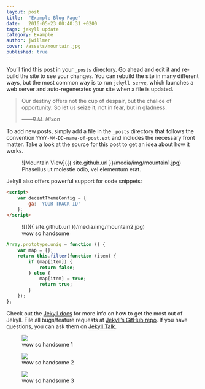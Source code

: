 ```yaml
---
layout: post
title:  "Example Blog Page"
date:   2016-05-23 00:40:31 +0200
tags: jekyll update
category: Example
author: jwillmer
cover: /assets/mountain.jpg
published: true
---
```


You’ll find this post in your `_posts` directory. Go ahead and edit it and re-build the site to see your changes. You can rebuild the site in many different ways, but the most common way is to run `jekyll serve`, which launches a web server and auto-regenerates your site when a file is updated.


> Our destiny offers not the cup of despair, but the chalice of opportunity. So let us seize it, not in fear, but in gladness.
> 
> <cite>——R.M. Nixon</cite>

To add new posts, simply add a file in the `_posts` directory that follows the convention `YYYY-MM-DD-name-of-post.ext` and includes the necessary front matter. Take a look at the source for this post to get an idea about how it works.

<figure markdown="1">
![Mountain View]({{ site.github.url }}/media/img/mountain1.jpg)
<figcaption>Phasellus ut molestie odio, vel elementum erat.</figcaption>
</figure>

Jekyll also offers powerful support for code snippets:

```html
<script>
    var decentThemeConfig = {
        ga: 'YOUR TRACK ID'
    };
</script>
```

<figure class="large" markdown="1">
![]({{ site.github.url }}/media/img/mountain2.jpg)
<figcaption>wow so handsome</figcaption>
</figure>

```javascript
Array.prototype.uniq = function () {
    var map = {};
    return this.filter(function (item) {
        if (map[item]) {
            return false;
        } else {
            map[item] = true;
            return true;
        }
    });
};
```

Check out the [Jekyll docs][jekyll-docs] for more info on how to get the most out of Jekyll. File all bugs/feature requests at [Jekyll’s GitHub repo][jekyll-gh]. If you have questions, you can ask them on [Jekyll Talk][jekyll-talk].

<div class="album">
<figure>
<img src="{{ site.github.url }}/media/img/mountain1.jpg" />
<figcaption>wow so handsome 1</figcaption>
</figure>

<figure>
<img src="{{ site.github.url }}/media/img/mountain2.jpg" />
<figcaption>wow so handsome 2</figcaption>
</figure>

<figure>
<img src="{{ site.github.url }}/media/img/mountain3.jpg" />
<figcaption>wow so handsome 3</figcaption>
</figure>

</div>


[jekyll-docs]: http://jekyllrb.com/docs/home
[jekyll-gh]:   https://github.com/jekyll/jekyll
[jekyll-talk]: https://talk.jekyllrb.com/
